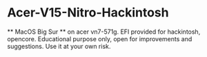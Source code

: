 # Acer-V15-Nitro-Hackintosh
** MacOS Big Sur ** on acer vn7-571g. EFI provided for hackintosh, opencore. Educational purpose only, open for improvements and suggestions. Use it at your own risk. 
